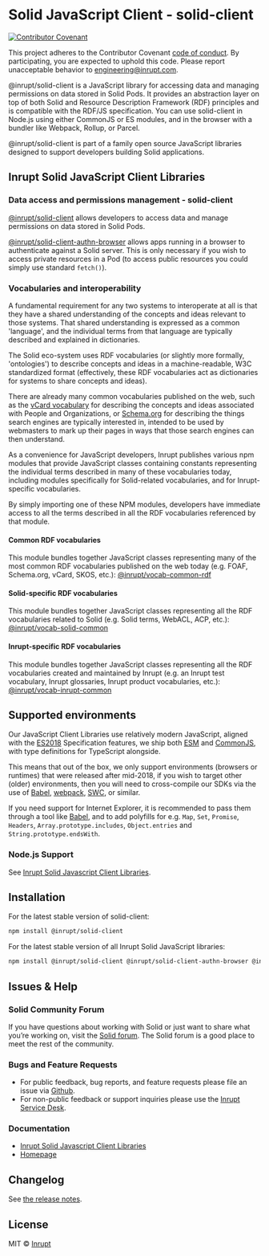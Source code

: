# Solid JavaScript Client - solid-client

[![Contributor
Covenant](https://img.shields.io/badge/Contributor%20Covenant-2.1-4baaaa.svg)](CODE-OF-CONDUCT.md)

This project adheres to the Contributor Covenant [code of
conduct](CODE-OF-CONDUCT.md). By participating, you are expected to uphold this
code. Please report unacceptable behavior to
[engineering@inrupt.com](mailto:engineering@inrupt.com).

@inrupt/solid-client is a JavaScript library for accessing data and managing
permissions on data stored in Solid Pods. It provides an abstraction layer on
top of both Solid and Resource Description Framework (RDF) principles and is
compatible with the RDF/JS specification. You can use solid-client in Node.js
using either CommonJS or ES modules, and in the browser with a bundler like
Webpack, Rollup, or Parcel.

@inrupt/solid-client is part of a family open source JavaScript libraries
designed to support developers building Solid applications.

## Inrupt Solid JavaScript Client Libraries

### Data access and permissions management - solid-client

[@inrupt/solid-client](https://docs.inrupt.com/developer-tools/javascript/client-libraries/)
allows developers to access data and manage permissions on data stored in Solid
Pods.

[@inrupt/solid-client-authn-browser](https://www.npmjs.com/package/@inrupt/solid-client-authn-browser)
allows apps running in a browser to authenticate against a Solid server. This is
only necessary if you wish to access private resources in a Pod (to access
public resources you could simply use standard `fetch()`).

### Vocabularies and interoperability

A fundamental requirement for any two systems to interoperate at all is that
they have a shared understanding of the concepts and ideas relevant to those
systems. That shared understanding is expressed as a common 'language', and the
individual terms from that language are typically described and explained in
dictionaries.

The Solid eco-system uses RDF vocabularies (or slightly more formally,
'ontologies') to describe concepts and ideas in a machine-readable, W3C
standardized format (effectively, these RDF vocabularies act as dictionaries for
systems to share concepts and ideas).

There are already many common vocabularies published on the web, such as the
[vCard vocabulary](https://www.w3.org/TR/vcard-rdf/) for describing the concepts
and ideas associated with People and Organizations, or
[Schema.org](https://schema.org/) for describing the things search engines are
typically interested in, intended to be used by webmasters to mark up their
pages in ways that those search engines can then understand.

As a convenience for JavaScript developers, Inrupt publishes various npm modules
that provide JavaScript classes containing constants representing the individual
terms described in many of these vocabularies today, including modules
specifically for Solid-related vocabularies, and for Inrupt-specific
vocabularies.

By simply importing one of these NPM modules, developers have immediate access
to all the terms described in all the RDF vocabularies referenced by that
module.

#### Common RDF vocabularies

This module bundles together JavaScript classes representing many of the most
common RDF vocabularies published on the web today (e.g. FOAF, Schema.org,
vCard, SKOS, etc.):
[@inrupt/vocab-common-rdf](https://www.npmjs.com/package/@inrupt/vocab-common-rdf)

#### Solid-specific RDF vocabularies

This module bundles together JavaScript classes representing all the RDF
vocabularies related to Solid (e.g. Solid terms, WebACL, ACP, etc.):
[@inrupt/vocab-solid-common](https://www.npmjs.com/package/@inrupt/vocab-solid-common)

#### Inrupt-specific RDF vocabularies

This module bundles together JavaScript classes representing all the RDF
vocabularies created and maintained by Inrupt (e.g. an Inrupt test vocabulary,
Inrupt glossaries, Inrupt product vocabularies, etc.):
[@inrupt/vocab-inrupt-common](https://www.npmjs.com/package/@inrupt/vocab-inrupt-common)

## Supported environments

Our JavaScript Client Libraries use relatively modern JavaScript, aligned with
the [ES2018](https://262.ecma-international.org/9.0/) Specification features, we
ship both [ESM](https://nodejs.org/docs/latest-v16.x/api/esm.html) and
[CommonJS](https://nodejs.org/docs/latest-v16.x/api/modules.html), with type
definitions for TypeScript alongside.

This means that out of the box, we only support environments (browsers or
runtimes) that were released after mid-2018, if you wish to target other (older)
environments, then you will need to cross-compile our SDKs via the use of
[Babel](https://babeljs.io), [webpack](https://webpack.js.org/),
[SWC](https://swc.rs/), or similar.

If you need support for Internet Explorer, it is recommended to pass them
through a tool like [Babel](https://babeljs.io), and to add polyfills for e.g.
`Map`, `Set`, `Promise`, `Headers`, `Array.prototype.includes`, `Object.entries`
and `String.prototype.endsWith`.

### Node.js Support

See [Inrupt Solid Javascript Client
Libraries](https://docs.inrupt.com/developer-tools/javascript/client-libraries/#node-js-support).

## Installation

For the latest stable version of solid-client:

```bash
npm install @inrupt/solid-client
```

For the latest stable version of all Inrupt Solid JavaScript libraries:

```bash
npm install @inrupt/solid-client @inrupt/solid-client-authn-browser @inrupt/vocab-common-rdf
```

## Issues & Help

### Solid Community Forum

If you have questions about working with Solid or just want to share what you’re
working on, visit the [Solid forum](https://forum.solidproject.org/). The Solid
forum is a good place to meet the rest of the community.

### Bugs and Feature Requests

- For public feedback, bug reports, and feature requests please file an issue
  via [Github](https://github.com/inrupt/solid-client-js/issues/).
- For non-public feedback or support inquiries please use the [Inrupt Service
  Desk](https://inrupt.atlassian.net/servicedesk).

### Documentation

- [Inrupt Solid Javascript Client
  Libraries](https://docs.inrupt.com/developer-tools/javascript/client-libraries/)
- [Homepage](https://docs.inrupt.com/)

## Changelog

See [the release
notes](https://github.com/inrupt/solid-client-js/blob/main/CHANGELOG.md).

## License

MIT © [Inrupt](https://inrupt.com)
